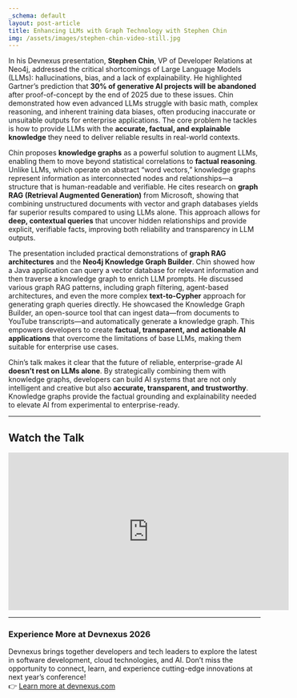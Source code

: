 ```yaml
---
_schema: default
layout: post-article
title: Enhancing LLMs with Graph Technology with Stephen Chin
img: /assets/images/stephen-chin-video-still.jpg
---
```

In his Devnexus presentation, **Stephen Chin**, VP of Developer Relations at Neo4j, addressed the critical shortcomings of Large Language Models (LLMs): hallucinations, bias, and a lack of explainability. He highlighted Gartner’s prediction that **30% of generative AI projects will be abandoned** after proof-of-concept by the end of 2025 due to these issues. Chin demonstrated how even advanced LLMs struggle with basic math, complex reasoning, and inherent training data biases, often producing inaccurate or unsuitable outputs for enterprise applications. The core problem he tackles is how to provide LLMs with the **accurate, factual, and explainable knowledge** they need to deliver reliable results in real-world contexts.

Chin proposes **knowledge graphs** as a powerful solution to augment LLMs, enabling them to move beyond statistical correlations to **factual reasoning**. Unlike LLMs, which operate on abstract “word vectors,” knowledge graphs represent information as interconnected nodes and relationships—a structure that is human-readable and verifiable. He cites research on **graph RAG (Retrieval Augmented Generation)** from Microsoft, showing that combining unstructured documents with vector and graph databases yields far superior results compared to using LLMs alone. This approach allows for **deep, contextual queries** that uncover hidden relationships and provide explicit, verifiable facts, improving both reliability and transparency in LLM outputs.

The presentation included practical demonstrations of **graph RAG architectures** and the **Neo4j Knowledge Graph Builder**. Chin showed how a Java application can query a vector database for relevant information and then traverse a knowledge graph to enrich LLM prompts. He discussed various graph RAG patterns, including graph filtering, agent-based architectures, and even the more complex **text-to-Cypher** approach for generating graph queries directly. He showcased the Knowledge Graph Builder, an open-source tool that can ingest data—from documents to YouTube transcripts—and automatically generate a knowledge graph. This empowers developers to create **factual, transparent, and actionable AI applications** that overcome the limitations of base LLMs, making them suitable for enterprise use cases.

Chin’s talk makes it clear that the future of reliable, enterprise-grade AI **doesn’t rest on LLMs alone**. By strategically combining them with knowledge graphs, developers can build AI systems that are not only intelligent and creative but also **accurate, transparent, and trustworthy**. Knowledge graphs provide the factual grounding and explainability needed to elevate AI from experimental to enterprise-ready.

---

## Watch the Talk

<div align="center">
<iframe width="560" height="315" src="https://www.youtube.com/embed/ByKzb6BrT38" title="Augmenting LLMs with Knowledge Graphs: Stephen Chin at Devnexus" frameborder="0" allowfullscreen=""></iframe><p></p>
</div>

---

### Experience More at Devnexus 2026

Devnexus brings together developers and tech leaders to explore the latest in software development, cloud technologies, and AI. Don’t miss the opportunity to connect, learn, and experience cutting-edge innovations at next year’s conference!<br> 👉 [Learn more at devnexus.com](https://devnexus.com)
